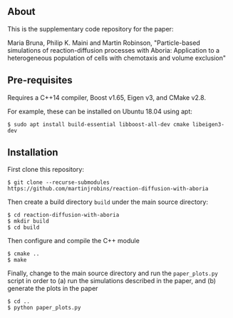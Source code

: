 About
-----

This is the supplementary code repository for the paper:

Maria Bruna, Philip K. Maini and Martin Robinson, "Particle-based simulations of
reaction-diffusion processes with Aboria: Application to a heterogeneous
population of cells with chemotaxis and volume exclusion"

Pre-requisites
--------------

Requires a C++14 compiler, Boost v1.65, Eigen v3, and CMake v2.8.

For example, these can be installed on Ubuntu 18.04 using apt:

``` {.bash}
$ sudo apt install build-essential libboost-all-dev cmake libeigen3-dev
```

Installation
------------

First clone this repository:

``` {.bash}
$ git clone --recurse-submodules https://github.com/martinjrobins/reaction-diffusion-with-aboria
```

Then create a build directory `build` under the main source directory:

``` {.bash}
$ cd reaction-diffusion-with-aboria
$ mkdir build
$ cd build
```

Then configure and compile the C++ module

``` {.bash}
$ cmake ..
$ make
```

Finally, change to the main source directory and run the `paper_plots.py` script
in order to (a) run the simulations described in the paper, and (b) generate the
plots in the paper

``` {.bash}
$ cd ..
$ python paper_plots.py
```
